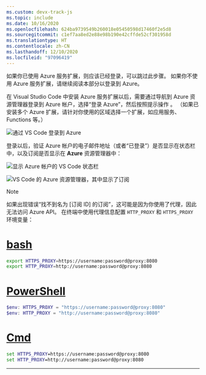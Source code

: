 ```yaml
---
ms.custom: devx-track-js
ms.topic: include
ms.date: 10/16/2020
ms.openlocfilehash: 624ba9739549b260018e05450598d17460f2e5d8
ms.sourcegitcommit: c1ef7aa8ed2e88e98b190e42cffde52cf301958d
ms.translationtype: HT
ms.contentlocale: zh-CN
ms.lasthandoff: 12/10/2020
ms.locfileid: "97096419"
---
```

如果你已使用 Azure 服务扩展，则应该已经登录，可以跳过此步骤。 如果你不使用 Azure 服务扩展，请继续阅读本部分以登录到 Azure。

在 Visual Studio Code 中安装 Azure 服务扩展以后，需要通过导航到 Azure 资源管理器登录到 Azure 帐户，选择“登录 Azure”，然后按照提示操作 。 （如果已安装多个 Azure 扩展，请针对你使用的区域选择一个扩展，如应用服务、Functions 等。）

![通过 VS Code 登录到 Azure](../media/deploy-azure/azure-sign-in.png)

登录以后，验证 Azure 帐户的电子邮件地址（或者“已登录”）是否显示在状态栏中，以及订阅是否显示在 **Azure** 资源管理器中：

![显示 Azure 帐户的 VS Code 状态栏](../media/deploy-azure/azure-account-status-bar.png)

![VS Code 的 Azure 资源管理器，其中显示了订阅](../media/deploy-azure/azure-subscription-view.png)

> [!NOTE]
> 如果出现错误“找不到名为 [订阅 ID] 的订阅”，这可能是因为你使用了代理，因此无法访问 Azure API。 在终端中使用代理信息配置 `HTTP_PROXY` 和 `HTTPS_PROXY` 环境变量：
>
> # <a name="bash"></a>[bash](#tab/bash)
>
> ```bash
> export HTTPS_PROXY=https://username:password@proxy:8080
> export HTTP_PROXY=http://username:password@proxy:8080
> ```
>
> # <a name="powershell"></a>[PowerShell](#tab/powershell)
>
> ```powershell
> $env: HTTPS_PROXY = "https://username:password@proxy:8080"
> $env: HTTP_PROXY = "http://username:password@proxy:8080"
> ```
>
> # <a name="cmd"></a>[Cmd](#tab/cmd)
>
> ```cmd
> set HTTPS_PROXY=https://username:password@proxy:8080
> set HTTP_PROXY=http://username:password@proxy:8080
> ```
>
> ---
